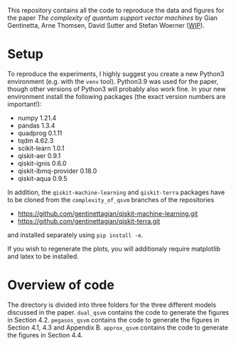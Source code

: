 This repository contains all the code to reproduce the data and figures for the paper _The complexity of quantum support vector machines_ by Gian Gentinetta, Arne Thomsen, David Sutter and Stefan Woerner ([WIP](WIP)).


Setup
=====
To reproduce the experiments, I highly suggest you create a new Python3 environment (e.g. with the `venv` tool). Python3.9 was used for the paper, though other versions of Python3 will probably also work fine. In your new environment install the following packages (the exact version numbers are important!):
* numpy 1.21.4
* pandas 1.3.4
* quadprog 0.1.11
* tqdm 4.62.3
* scikit-learn 1.0.1
* qiskit-aer 0.9.1
* qiskit-ignis 0.6.0
* qiskit-ibmq-provider 0.18.0
* qiskit-aqua 0.9.5

In addition, the `qiskit-machine-learning` and `qiskit-terra` packages have to be cloned from the `complexity_of_qsvm` branches of the repositories

* https://github.com/gentinettagian/qiskit-machine-learning.git
* https://github.com/gentinettagian/qiskit-terra.git

and installed separately using `pip install -e`.

If you wish to regenerate the plots, you will additionaly require matplotlib and latex to be installed.



Overview of code
================
The directory is divided into three folders for the three different models discussed in the paper. `dual_qsvm` contains the code to generate the figures in Section 4.2. `pegasos_qsvm` contains the code to generate the figures in Section 4.1, 4.3 and Appendix B. `approx_qsvm` contains the code to generate the figures in Section 4.4.